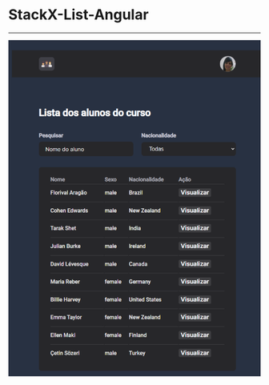 # StackX-List-Angular

***

<div align="center">
<img width="1212" alt="Screen Shot 2022-07-21 at 22 39 08" src="https://github.com/MaiaraSanto/Student-StackX/blob/main/imagem.png">
 </div>

